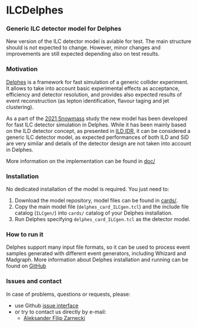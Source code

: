 # ILCDelphes
### Generic ILC detector model for Delphes  


New version of the ILC detector model is aviable for test. 
The main structure should is not expected to change. 
However, minor changes and improvements are still expected 
depending also on test results.

### Motivation

[Delphes](https://github.com/delphes/delphes) is a framework 
for fast simulation of a generic collider experiment. It allows to take
into account basic experimental effects as acceptance, efficiency 
and detector resolution, and provides also expected results of event 
reconstruction (as lepton identification, flavour taging and jet 
clustering). 

As a part of the [2021 Snowmass](https://snowmass21.org/start) study 
the new model has been developed for fast ILC detector simulation in Delphes. 
While it has been mainly based on the ILD detector concept, 
as presented in [ILD IDR](https://arxiv.org/abs/2003.01116),
it can be considered a generic ILC detector model, as expected performances
of both ILD and SiD are very similar and details of the detector design
are not taken into account in Delphes.
 
More information on the implementation can be found in 
[doc/](https://github.com/ILDAnaSoft/ILDDelphes/tree/master/doc)

### Installation

No dedicated installation of the model is required. You just need to:

 1. Download the model repository, model files can be found in
 [cards/](https://github.com/ILDAnaSoft/ILDDelphes/tree/master/cards).
 2. Copy the main model file (`delphes_card_ILCgen.tcl`) 
and the include file catalog (`ILCgen/`) into `cards/` catalog 
of your Delphes installation.
 3. Run Delphes specifying `delphes_card_ILCgen.tcl` as the detector model.

### How to run it

Delphes support many input file formats, so it can be used to process
event samples generated with different event generators, 
including Whizard and Madgraph.
More information about Delphes installation and running can be 
found on [GitHub](https://github.com/delphes/delphes)

### Issues and contact

In case of problems, questions or requests, please:

- use Github [issue interface](https://github.com/ILDAnaSoft/ILDDelphes/issues)
- or try to contact us directly by e-mail:
    - [Aleksander Filip Zarnecki](mailto:zarnecki@fuw.edu.pl)



